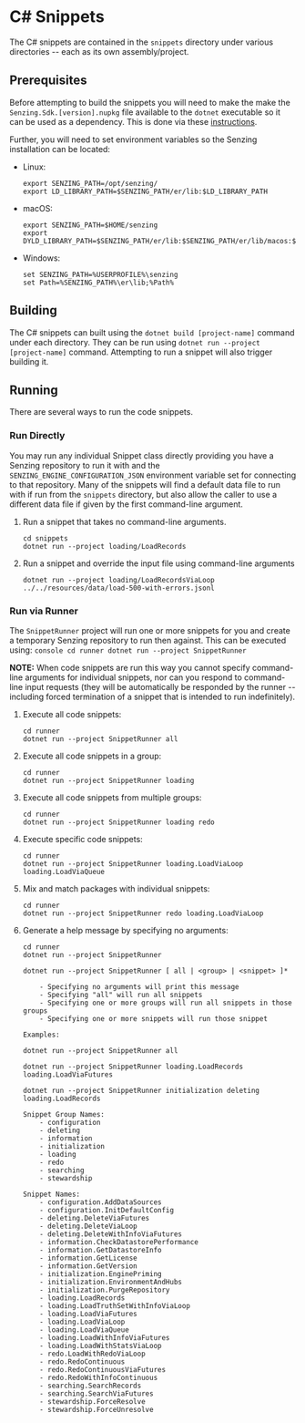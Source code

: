 # C# Snippets

The C# snippets are contained in the `snippets` directory under various
directories -- each as its own assembly/project.

## Prerequisites

Before attempting to build the snippets you will need to make the make the
`Senzing.Sdk.[version].nupkg` file available to the `dotnet` executable so
it can be used as a dependency.  This is done via these [instructions](https://github.com/senzing-garage/sz-sdk-csharp/blob/main/README.md#Usage).

Further, you will need to set environment variables so the Senzing installation can be located:

- Linux:

    ```console
    export SENZING_PATH=/opt/senzing/
    export LD_LIBRARY_PATH=$SENZING_PATH/er/lib:$LD_LIBRARY_PATH
    ```

- macOS:

    ```console
    export SENZING_PATH=$HOME/senzing
    export DYLD_LIBRARY_PATH=$SENZING_PATH/er/lib:$SENZING_PATH/er/lib/macos:$DYLD_LIBRARY_PATH
    ```

- Windows:

    ```console
    set SENZING_PATH=%USERPROFILE%\senzing
    set Path=%SENZING_PATH%\er\lib;%Path%
    ```

## Building

The C# snippets can built using the `dotnet build [project-name]` command under each directory.  They can be run using `dotnet run --project [project-name]` command.  Attempting to run a snippet will also trigger building it.

## Running

There are several ways to run the code snippets.

### Run Directly

You may run any individual Snippet class directly providing you have a Senzing repository to run it with and the `SENZING_ENGINE_CONFIGURATION_JSON` environment variable set for connecting to that repository.  Many of the snippets will find a default data file to run with if run from the `snippets` directory, but also allow the caller to use a different data file if given by the first command-line argument.

1. Run a snippet that takes no command-line arguments.

    ```console
    cd snippets
    dotnet run --project loading/LoadRecords
    ```

2. Run a snippet and override the input file using command-line arguments

    ```console
    dotnet run --project loading/LoadRecordsViaLoop ../../resources/data/load-500-with-errors.jsonl
    ```

### Run via Runner

The `SnippetRunner` project will run one or more snippets for you and create a temporary Senzing repository to run then against.  This can be executed using:
    ```console
    cd runner
    dotnet run --project SnippetRunner
    ```

**NOTE:** When code snippets are run this way you cannot specify command-line arguments for individual snippets, nor can you respond to command-line input requests (they will be automatically be responded by the runner -- including forced termination of a snippet that is intended to run indefinitely).

1. Execute all code snippets:

    ```console
    cd runner
    dotnet run --project SnippetRunner all
    ```

2. Execute all code snippets in a group:

    ```console
    cd runner
    dotnet run --project SnippetRunner loading
    ```

3. Execute all code snippets from multiple groups:

    ```console
    cd runner
    dotnet run --project SnippetRunner loading redo
    ```

4. Execute specific code snippets:

    ```console
    cd runner
    dotnet run --project SnippetRunner loading.LoadViaLoop loading.LoadViaQueue
    ```

5. Mix and match packages with individual snippets:

    ```console
    cd runner
    dotnet run --project SnippetRunner redo loading.LoadViaLoop
    ```

6. Generate a help message by specifying no arguments:

    ```console
    cd runner
    dotnet run --project SnippetRunner

    dotnet run --project SnippetRunner [ all | <group> | <snippet> ]*

        - Specifying no arguments will print this message
        - Specifying "all" will run all snippets
        - Specifying one or more groups will run all snippets in those groups
        - Specifying one or more snippets will run those snippet

    Examples:

    dotnet run --project SnippetRunner all

    dotnet run --project SnippetRunner loading.LoadRecords loading.LoadViaFutures

    dotnet run --project SnippetRunner initialization deleting loading.LoadRecords

    Snippet Group Names:
        - configuration
        - deleting
        - information
        - initialization
        - loading
        - redo
        - searching
        - stewardship

    Snippet Names:
        - configuration.AddDataSources
        - configuration.InitDefaultConfig
        - deleting.DeleteViaFutures
        - deleting.DeleteViaLoop
        - deleting.DeleteWithInfoViaFutures
        - information.CheckDatastorePerformance
        - information.GetDatastoreInfo
        - information.GetLicense
        - information.GetVersion
        - initialization.EnginePriming
        - initialization.EnvironmentAndHubs
        - initialization.PurgeRepository
        - loading.LoadRecords
        - loading.LoadTruthSetWithInfoViaLoop
        - loading.LoadViaFutures
        - loading.LoadViaLoop
        - loading.LoadViaQueue
        - loading.LoadWithInfoViaFutures
        - loading.LoadWithStatsViaLoop
        - redo.LoadWithRedoViaLoop
        - redo.RedoContinuous
        - redo.RedoContinuousViaFutures
        - redo.RedoWithInfoContinuous
        - searching.SearchRecords
        - searching.SearchViaFutures
        - stewardship.ForceResolve
        - stewardship.ForceUnresolve
    ```
